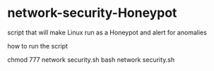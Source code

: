 # network-security-Honeypot
script that will make Linux run as a Honeypot and alert for anomalies


how to run the script 

chmod 777 network security.sh
bash network security.sh
